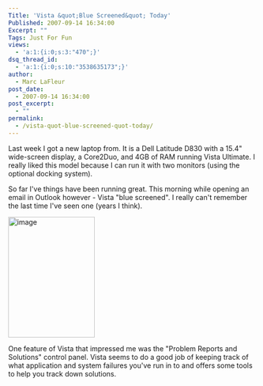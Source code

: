 ```yaml
---
Title: 'Vista &quot;Blue Screened&quot; Today'
Published: 2007-09-14 16:34:00
Excerpt: ""
Tags: Just For Fun
views:
  - 'a:1:{i:0;s:3:"470";}'
dsq_thread_id:
  - 'a:1:{i:0;s:10:"3538635173";}'
author:
  - Marc LaFleur
post_date:
  - 2007-09-14 16:34:00
post_excerpt:
  - ""
permalink:
  - /vista-quot-blue-screened-quot-today/
---
```

<p>Last week I got a new laptop from. It is a Dell Latitude D830 with a 15.4" wide-screen display, a Core2Duo, and 4GB of RAM running Vista Ultimate. I really liked this model because I can run it with two monitors (using the optional docking system). 
</p><p>So far I've things have been running great. This morning while opening an email in Outlook however - Vista "blue screened".&nbsp;I really can't remember the last time I've seen one (years I think). 
</p><p><a href="http://weblogs.asp.net/blogs/mlafleur/WindowsLiveWriter/VistaBlueScr_A2A1/image_7.png" target=_blank mce_href="http://weblogs.asp.net/blogs/mlafleur/WindowsLiveWriter/VistaBlueScr_A2A1/image_7.png"><img style="BORDER-RIGHT: 0px; BORDER-TOP: 0px; BORDER-LEFT: 0px; BORDER-BOTTOM: 0px" height=244 alt=image src="http://weblogs.asp.net/blogs/mlafleur/WindowsLiveWriter/VistaBlueScr_A2A1/image_thumb_2.png" width=175 border=0 mce_src="http://weblogs.asp.net/blogs/mlafleur/WindowsLiveWriter/VistaBlueScr_A2A1/image_thumb_2.png"/></a> 
</p><p>One feature of Vista that impressed me was the "Problem Reports and Solutions" control panel. Vista seems to do a good job of keeping track of what application and system failures you've run in to and offers some tools to help you track down solutions. </p>